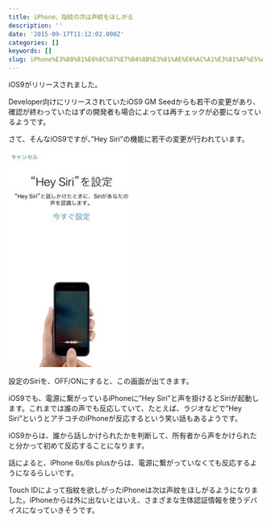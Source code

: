 ```yaml
---
title: iPhone、指紋の次は声紋をほしがる
description: ''
date: '2015-09-17T11:12:02.000Z'
categories: []
keywords: []
slug: iPhone%E3%80%81%E6%8C%87%E7%B4%8B%E3%81%AE%E6%AC%A1%E3%81%AF%E5%A3%B0%E7%B4%8B%E3%82%92%E3%81%BB%E3%81%97%E3%81%8C%E3%82%8B
---
```

iOS9がリリースされました。

Developer向けにリリースされていたiOS9 GM Seedからも若干の変更があり、確認が終わっていたはずの開発者も場合によっては再チェックが必要になっているようです。

さて、そんなiOS9ですが、”Hey Siri”の機能に若干の変更が行われています。

![](1__GcghNMpy5MuMA1NZPyB6Fw.jpeg)

設定のSiriを、OFF/ONにすると、この画面が出てきます。

iOS9でも、電源に繋がっているiPhoneに”Hey Siri”と声を掛けるとSiriが起動します。これまでは誰の声でも反応していて、たとえば、ラジオなどで”Hey Siri”というとアチコチのiPhoneが反応するという笑い話もあるようです。

iOS9からは、誰から話しかけられたかを判断して、所有者から声をかけられたと分かって初めて反応することになります。

話によると、iPhone 6s/6s plusからは、電源に繋がっていなくても反応するようになるらしいです。

Touch IDによって指紋を欲しがったiPhoneは次は声紋をほしがるようになりました。iPhoneからは外に出ないとはいえ、さまざまな生体認証情報を使うデバイスになっていきそうです。